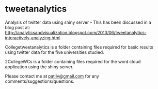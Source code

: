 tweetanalytics
================

Analysis of twitter data using shiny server - This has been discussed in a blog post at: http://analyticsandvisualization.blogspot.com/2013/06/tweetanalytics-interactively-analyzing.html

Collegetweetanalytics is a folder containing files required for basic results using twitter data for the five universities studied.

2CollegeWCs is a folder containing files required for the word cloud application using the shiny server. 

Please contact me at patilv@gmail.com for any comments/suggestions/questions.
